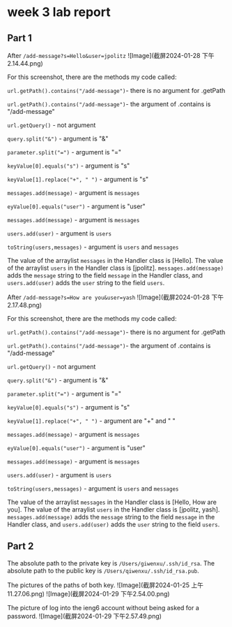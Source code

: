 # week 3 lab report
## Part 1
After `/add-message?s=Hello&user=jpolitz`
![Image](截屏2024-01-28 下午2.14.44.png)

For this screenshot, there are the methods my code called:

`url.getPath().contains("/add-message")`- there is no argument for .getPath

`url.getPath().contains("/add-message")`- the argument of .contains is "/add-message"

`url.getQuery()` - not argument 

`query.split("&")` - argument is "&"

`parameter.split("=")` - argument is "="

`keyValue[0].equals("s")` - argument is "s"

`keyValue[1].replace("+", " ")` - argument is "s"

`messages.add(message)` - argument is `messages`

`eyValue[0].equals("user")` - argument is "user"

`messages.add(message)` - argument is `messages`

`users.add(user)` - argument is `users`

`toString(users,messages)` - argument is `users` and `messages`

The value of the arraylist `messages` in the Handler class is [Hello]. The value of the arraylist `users` in the Handler class is [jpolitz]. 
`messages.add(message)` adds the `message` string to the field `message` in the Handler class, and `users.add(user)` adds the `user` string to the field `users`.

After `/add-message?s=How are you&user=yash`
![Image](截屏2024-01-28 下午2.17.48.png)

For this screenshot, there are the methods my code called:

`url.getPath().contains("/add-message")`- there is no argument for .getPath

`url.getPath().contains("/add-message")`- the argument of .contains is "/add-message"

`url.getQuery()` - not argument 

`query.split("&")` - argument is "&"

`parameter.split("=")` - argument is "="

`keyValue[0].equals("s")` - argument is "s"

`keyValue[1].replace("+", " ")` - argument are "+" and " "

`messages.add(message)` - argument is `messages`

`eyValue[0].equals("user")` - argument is "user"

`messages.add(message)` - argument is `messages`

`users.add(user)` - argument is `users`

`toString(users,messages)` - argument is `users` and `messages`

The value of the arraylist `messages` in the Handler class is [Hello, How are you]. The value of the arraylist `users` in the Handler class is [jpolitz, yash]. 
`messages.add(message)` adds the `message` string to the field `message` in the Handler class, and `users.add(user)` adds the `user` string to the field `users`.

## Part 2
The absolute path to the private key is `/Users/giwenxu/.ssh/id_rsa`. 
The absolute path to the public key is `/Users/qiwenxu/.ssh/id_rsa.pub`.

The pictures of the paths of both key.
![Image](截屏2024-01-25 上午11.27.06.png)
![Image](截屏2024-01-29 下午2.54.00.png)

The picture of log into the ieng6 account without being asked for a password.
![Image](截屏2024-01-29 下午2.57.49.png)


